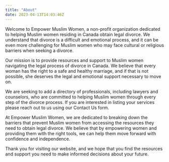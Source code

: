```yaml
---
title: "About"
date: 2023-04-13T14:03:46Z
---
```

Welcome to Empower Muslim Women, a non-profit organization dedicated to helping Muslim women residing in Canada obtain legal divorce. We understand that divorce is a difficult and emotional process, and it can be even more challenging for Muslim women who may face cultural or religious barriers when seeking a divorce.

Our mission is to provide resources and support to Muslim women navigating the legal process of divorce in Canada. We believe that every woman has the right to a safe and healthy marriage, and if that is not possible, she deserves the legal and emotional support necessary to move on.

We are seeking to add a directory of professionals, including lawyers and counselors, who are committed to helping Muslim women through every step of the divorce process. If you are interested in listing your services please reach out to us using our Contact Us form. 

At Empower Muslim Women, we are dedicated to breaking down the barriers that prevent Muslim women from accessing the resources they need to obtain legal divorce. We believe that by empowering women and providing them with the right tools, we can help them move forward with confidence and independence.

Thank you for visiting our website, and we hope that you find the resources and support you need to make informed decisions about your future.
